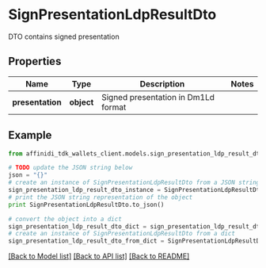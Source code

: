 # SignPresentationLdpResultDto

DTO contains signed presentation

## Properties

| Name             | Type       | Description                         | Notes |
| ---------------- | ---------- | ----------------------------------- | ----- |
| **presentation** | **object** | Signed presentation in Dm1Ld format |

## Example

```python
from affinidi_tdk_wallets_client.models.sign_presentation_ldp_result_dto import SignPresentationLdpResultDto

# TODO update the JSON string below
json = "{}"
# create an instance of SignPresentationLdpResultDto from a JSON string
sign_presentation_ldp_result_dto_instance = SignPresentationLdpResultDto.from_json(json)
# print the JSON string representation of the object
print SignPresentationLdpResultDto.to_json()

# convert the object into a dict
sign_presentation_ldp_result_dto_dict = sign_presentation_ldp_result_dto_instance.to_dict()
# create an instance of SignPresentationLdpResultDto from a dict
sign_presentation_ldp_result_dto_from_dict = SignPresentationLdpResultDto.from_dict(sign_presentation_ldp_result_dto_dict)
```

[[Back to Model list]](../README.md#documentation-for-models) [[Back to API list]](../README.md#documentation-for-api-endpoints) [[Back to README]](../README.md)
